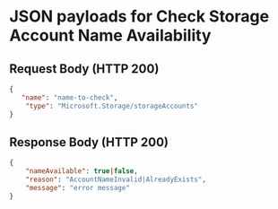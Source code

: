 # JSON payloads for Check Storage Account Name Availability

## Request Body (HTTP 200)

```json
{ 
   "name": "name-to-check", 
    "type": "Microsoft.Storage/storageAccounts" 
} 
```

## Response Body (HTTP 200)

```json
{
    "nameAvailable": true|false,
    "reason": "AccountNameInvalid|AlreadyExists",
    "message": "error message"
}
```
